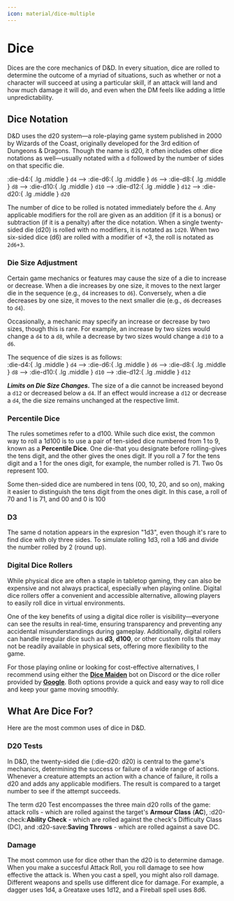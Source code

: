 ```yaml
---
icon: material/dice-multiple
---
```


# Dice

Dices are the core mechanics of D&D. In every situation, dice are rolled to determine the outcome of a myriad of situations, such as whether or not a character will succeed at using a particular skill, if an attack will land and how much damage it will do, and even when the DM feels like adding a little unpredictability.

## Dice Notation

D&D uses the d20 system—a role-playing game system published in 2000 by Wizards of the Coast, originally developed for the 3rd edition of Dungeons & Dragons. Though the name is d20, it often includes other dice notations as well—usually notated with a `d` followed by the number of sides on that specific die.

:die-d4:{ .lg .middle } `d4` --> :die-d6:{ .lg .middle } `d6` --> :die-d8:{ .lg .middle } `d8` --> :die-d10:{ .lg .middle } `d10` --> :die-d12:{ .lg .middle } `d12` --> :die-d20:{ .lg .middle } `d20`

The number of dice to be rolled is notated immediately before the `d`. Any applicable modifiers for the roll are given as an addition (if it is a bonus) or subtraction (if it is a penalty) after the dice notation. When a single twenty-sided die (d20) is rolled with no modifiers, it is notated as `1d20`. When two six-sided dice (d6) are rolled with a modifier of +3, the roll is notated as `2d6+3`.

### Die Size Adjustment

Certain game mechanics or features may cause the size of a die to increase or decrease. When a die increases by one size, it moves to the next larger die in the sequence (e.g., `d4` increases to `d6`). Conversely, when a die decreases by one size, it moves to the next smaller die (e.g., `d6` decreases to `d4`). 

Occasionally, a mechanic may specify an increase or decrease by two sizes, though this is rare. For example, an increase by two sizes would change a `d4` to a `d8`, while a decrease by two sizes would change a `d10` to a `d6`.

The sequence of die sizes is as follows:  
:die-d4:{ .lg .middle } `d4` --> :die-d6:{ .lg .middle } `d6` --> :die-d8:{ .lg .middle } `d8` --> :die-d10:{ .lg .middle } `d10` --> :die-d12:{ .lg .middle } `d12`

***Limits on Die Size Changes.*** The size of a die cannot be increased beyond a `d12` or decreased below a `d4`. If an effect would increase a `d12` or decrease a `d4`, the die size remains unchanged at the respective limit.

### Percentile Dice

The rules sometimes refer to a d100. While such dice exist, the common way to roll a 1d100 is to use a pair of ten-sided dice numbered from 1 to 9, known as a **Percentile Dice**. One die-that you designate before rolling-gives the tens digit, and the other gives the ones digit. If you roll a 7 for the tens digit and a 1 for the ones digit, for example, the number rolled is 71. Two 0s represent 100.

Some then-sided dice are numbered in tens (00, 10, 20, and so on), making it easier to distinguish the tens digit from the ones digit. In this case, a roll of 70 and 1 is 71, and 00 and 0 is 100

### D3

The same d notation appears in the expresion "1d3", even though it's rare to find dice with oly three sides. To simulate rolling 1d3, roll a 1d6 and divide the number rolled by 2 (round up).

### Digital Dice Rollers

While physical dice are often a staple in tabletop gaming, they can also be expensive and not always practical, especially when playing online. Digital dice rollers offer a convenient and accessible alternative, allowing players to easily roll dice in virtual environments.

One of the key benefits of using a digital dice roller is visibility—everyone can see the results in real-time, ensuring transparency and preventing any accidental misunderstandings during gameplay. Additionally, digital rollers can handle irregular dice such as **d3**, **d100**, or other custom rolls that may not be readily available in physical sets, offering more flexibility to the game.

For those playing online or looking for cost-effective alternatives, I recommend using either the **[Dice Maiden](https://top.gg/bot/377701707943116800)** bot on Discord or the dice roller provided by **[Google](https://g.co/kgs/rc9i8qP)**. Both options provide a quick and easy way to roll dice and keep your game moving smoothly.

## What Are Dice For?

Here are the most common uses of dice in D&D.

### D20 Tests

In D&D, the twenty-sided die (:die-d20: d20) is central to the game's mechanics, determining the success or failure of a wide range of actions. Whenever a creature attempts an action with a chance of failure, it rolls a d20 and adds any applicable modifiers. The result is compared to a target number to see if the attempt succeeds.

The term d20 Test encompasses the three main d20 rolls of the game: attack rolls - which are rolled against the target's **Armour Class** (**AC**), :d20-check:**Ability Check** - which are rolled against the check's Difficulty Class (DC), and :d20-save:**Saving Throws** - which are rolled against a save DC.

### Damage

The most common use for dice other than the d20 is to determine damage. When you make a succesful Attack Roll, you roll damage to see how effective the attack is. When you cast a spell, you might also roll damage. Different weapons and spells use different dice for damage. For example, a dagger uses 1d4, a Greataxe uses 1d12, and a Fireball spell uses 8d6.
